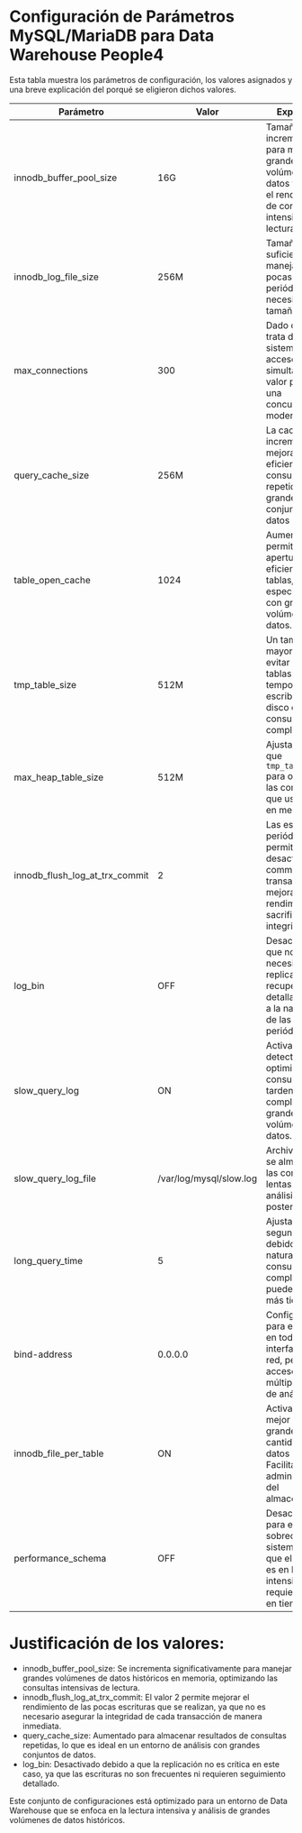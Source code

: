 
# Configuración de Parámetros MySQL/MariaDB para Data Warehouse People4

Esta tabla muestra los parámetros de configuración, los valores asignados y una breve explicación del porqué se eligieron dichos valores.

| Parámetro                    | Valor       | Explicación                                                                 |
|------------------------------|-------------|-----------------------------------------------------------------------------|
| innodb_buffer_pool_size       | 16G         | Tamaño incrementado para manejar grandes volúmenes de datos y mejorar el rendimiento de consultas intensivas de lectura. |
| innodb_log_file_size          | 256M        | Tamaño suficiente para manejar las pocas escrituras periódicas sin necesidad de un tamaño mayor. |
| max_connections               | 300         | Dado que no se trata de un sistema de acceso masivo simultáneo, este valor permite una concurrencia moderada. |
| query_cache_size              | 256M        | La cache se incrementa para mejorar la eficiencia de consultas repetidas en grandes conjuntos de datos históricos. |
| table_open_cache              | 1024        | Aumentado para permitir la apertura eficiente de tablas, especialmente con grandes volúmenes de datos. |
| tmp_table_size                | 512M        | Un tamaño mayor para evitar que las tablas temporales se escriban en disco durante consultas complejas. |
| max_heap_table_size           | 512M        | Ajustado igual que `tmp_table_size` para optimizar las consultas que usan tablas en memoria. |
| innodb_flush_log_at_trx_commit| 2           | Las escrituras periódicas permiten desactivar el commit en cada transacción, mejorando el rendimiento sin sacrificar integridad. |
| log_bin                       | OFF         | Desactivado ya que no se necesita replicación o recuperación detallada debido a la naturaleza de las escrituras periódicas. |
| slow_query_log                | ON          | Activado para detectar y optimizar consultas que tarden en completarse en grandes volúmenes de datos. |
| slow_query_log_file           | /var/log/mysql/slow.log | Archivo donde se almacenan las consultas lentas para su análisis posterior. |
| long_query_time               | 5           | Ajustado a 5 segundos debido a la naturaleza de las consultas complejas, que pueden tomar más tiempo. |
| bind-address                  | 0.0.0.0     | Configurado para escuchar en todas las interfaces de red, permitiendo acceso desde múltiples puntos de análisis. |
| innodb_file_per_table         | ON          | Activado para un mejor manejo de grandes cantidades de datos por tabla. Facilita la administración del almacenamiento. |
| performance_schema            | OFF         | Desactivado para evitar sobrecarga en el sistema, dado que el enfoque es en lectura intensiva y no requiere análisis en tiempo real. |

# Justificación de los valores:
  - innodb_buffer_pool_size: Se incrementa significativamente para manejar grandes volúmenes de datos históricos en memoria, optimizando las consultas intensivas de lectura.
  - innodb_flush_log_at_trx_commit: El valor 2 permite mejorar el rendimiento de las pocas escrituras que se realizan, ya que no es necesario asegurar la integridad de cada transacción de manera inmediata.
  - query_cache_size: Aumentado para almacenar resultados de consultas repetidas, lo que es ideal en un entorno de análisis con grandes conjuntos de datos.
  - log_bin: Desactivado debido a que la replicación no es crítica en este caso, ya que las escrituras no son frecuentes ni requieren seguimiento detallado.

Este conjunto de configuraciones está optimizado para un entorno de Data Warehouse que se enfoca en la lectura intensiva y análisis de grandes volúmenes de datos históricos.
